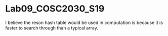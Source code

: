 # Lab09_COSC2030_S19

I believe the reson hash table would be used in computation is because it is faster to search through than a typical array.


